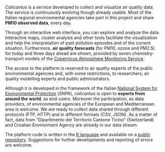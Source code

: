 _Calicantus_ is a service developed to collect and visualize air quality data. The service is continuously evolving though already usable. Most of the Italian regional environmental agencies take part in this project and share __PM10 observed data__, every day.  

Through an interactive web interface, you can explore and analyze the data. Interactive maps, cluster analysis and other tools facilitate the visualization and help the interpretation of past pollution episodes and of the current situation. Furthermore, __air quality forecasts__ (for PM10, ozone and PM2.5) for today and three days ahead are shown, provided by seven chemistry-transport models of the [Copernicus Atmosphere Monitoring Service](https://atmosphere.copernicus.eu/). 

The access to the platform is reserved to air quality experts of the public environmental agencies and, with some restrictions, to researchers, air quality modelling experts and public administrators.

Although it is developed in the framework of the Italian [National System for Environmental Protection](http://www.isprambiente.gov.it/en/national-system-for-environmental-protection?set_language=en) (_SNPA_), _calicantus_ is open to __experts from around the world__, as end-users. Moreover the participation, as data providers, of environmental agencies of the European and Mediterranean area is welcome. We are ready to collect data shared through different protocols (FTP, HTTP) and in different formats (CSV, JSON). As a matter of fact, data from "Dipartimento del Territorio Cantone Ticino" (Switzerland) and Croatian Environment Agency are already in our data stream.

The platform code is written in the [R language](http://www.r-project.org) and available on a [public repository](https://www.github.com/jobonaf/calicantus). Suggestions for further developments and reporting of errors are welcome.

